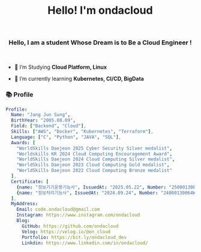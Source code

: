 <div align="center">
  <h1>Hello! I'm ondacloud</h1>
</div>
<br>

</p>

<h3 align="center">Hello, I am a student Whose Dream is to Be a Cloud Engineer !</h3>

<br>

- 📖 I’m Studying **Cloud Platform, Linux**

- 🌱 I’m currently learning **Kubernetes, CI/CD, BigData**

<h3> 📚 Profile </h3>

```yaml
Profile:
  Name: "Jang Jun Sung",
  BirthYear: "2005.08.09",
  Field: ["Backend", "Cloud"],
  Skills: ["AWS", "Docker", "Kubernetes", "Terraform"],
  Language: ["C", "Python", "JAVA", "SQL"],
  Awards: [
    "WorldSkills Daejeon 2025 Cyber Security Silver medalist",
    "Worldskills KR 2024 Cloud Computing Encouragement Award",
    "WorldSkills Daejeon 2024 Cloud Computing Silver medalist",
    "WorldSkills Daejeon 2023 Cloud Computing Gold medalist",
    "WorldSkills Daejeon 2022 Cloud Computing Bronze medalist"
  ],
  Certificate: [
    {name: "정보기기운용기능사", IssuedAt: "2025.05.22", Number: "25000130034R"},
    {name: "정보처리기능사", IssuedAt: "2024.09.24", Number: "24000130064W"}
  ],
  MyAddress:
    Email: code.ondacloud@gmail.com
    Instagram: https://www.instagram.com/ondacloud
    Blog:
      GitHub: https://github.com/ondacloud
      Velog: https://velog.io/@on_cloud
      Portfolio: https://bit.ly/ondacloud_dev
      Linkdin: https://www.linkedin.com/in/ondacloud/
```